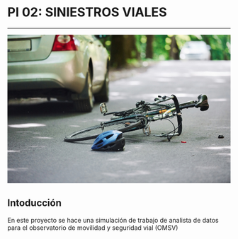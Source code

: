 # PI 02: SINIESTROS VIALES

---

![img siniestros viales](src/portada_pi_dos.jpg)

## Intoducción

En este proyecto se hace una simulación de trabajo de analista de datos para el observatorio de movilidad y seguridad vial (OMSV)
